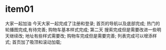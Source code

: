 # item01
大家一起加油
今天大家一起完成了注册和登录;
首页的导航以及底部完成;
热门的轮播图完成,有待完善;
购物车基本样式完成;
第二天
搜索完成但是需要改进一些明天继续改;
地址有些样式需要改;
购物车完成但是需要完善;
列表完成可以增添样式;
首页加了吸顶和滚动加载;